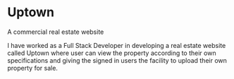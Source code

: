 # Uptown
A commercial real estate website

I have worked as a Full Stack Developer in developing a real estate website called Uptown where user can view the property according to their own specifications and giving the signed in users the facility to upload their own property for sale.
